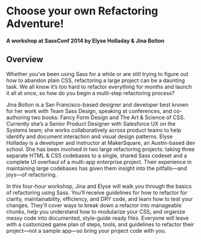# Choose your own Refactoring Adventure!
#### A workshop at SassConf 2014 by Elyse Holladay & Jina Bolton

## Overview

Whether you’ve been using Sass for a while or are still trying to figure out how to abandon plain CSS, refactoring a large project can be a daunting task. We all know it’s too hard to refactor everything for months and launch it all at once, so how do you begin a multi-step refactoring process?

Jina Bolton is a San Francisco-based designer and developer best known for her work with Team Sass Design, speaking at conferences, and co-authoring two books: Fancy Form Design and The Art & Science of CSS. Currently she’s a Senior Product Designer with Salesforce UX on the Systems team; she works collaboratively across product teams to help identify and document interaction and visual design patterns. Elyse Holladay is a developer and instructor at MakerSquare, an Austin-based dev school. She has been involved in two large refactoring projects: taking three separate HTML & CSS codebases to a single, shared Sass codeset and a complete UI overhaul of a multi-app enterprise project. Their experience in maintaining large codebases has given them insight into the pitfalls—and joys—of refactoring.

In this four-hour workshop, Jina and Elyse will walk you through the basics of refactoring using Sass. You’ll receive guidelines for how to refactor for clarity, maintainability, efficiency, and DRY code, and learn how to test your changes. They’ll cover ways to break down a refactor into manageable chunks, help you understand how to modularize your CSS, and organize messy code into documented, style-guide ready files. Everyone will leave with a customized game plan of steps, tools, and guidelines to refactor their project—not a sample app—so bring your project code with you.

